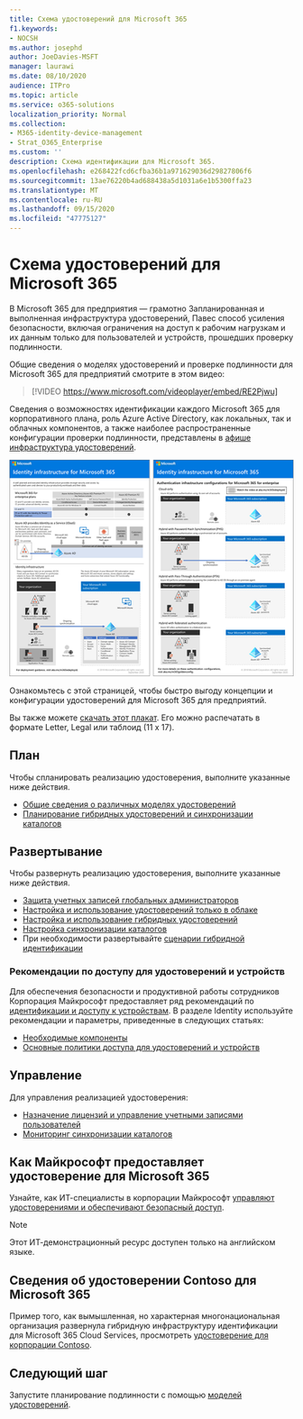 ```yaml
---
title: Схема удостоверений для Microsoft 365
f1.keywords:
- NOCSH
ms.author: josephd
author: JoeDavies-MSFT
manager: laurawi
ms.date: 08/10/2020
audience: ITPro
ms.topic: article
ms.service: o365-solutions
localization_priority: Normal
ms.collection:
- M365-identity-device-management
- Strat_O365_Enterprise
ms.custom: ''
description: Схема идентификации для Microsoft 365.
ms.openlocfilehash: e268422fcd6cfba36b1a971629036d29827806f6
ms.sourcegitcommit: 13ae76220b4ad688438a5d1031a6e1b5300ffa23
ms.translationtype: MT
ms.contentlocale: ru-RU
ms.lasthandoff: 09/15/2020
ms.locfileid: "47775127"
---
```

# <a name="identity-roadmap-for-microsoft-365"></a>Схема удостоверений для Microsoft 365

В Microsoft 365 для предприятия — грамотно Запланированная и выполненная инфраструктура удостоверений, Павес способ усиления безопасности, включая ограничения на доступ к рабочим нагрузкам и их данным только для пользователей и устройств, прошедших проверку подлинности.

Общие сведения о моделях удостоверений и проверке подлинности для Microsoft 365 для предприятий смотрите в этом видео:

<p> </p>

> [!VIDEO https://www.microsoft.com/videoplayer/embed/RE2Pjwu]

Сведения о возможностях идентификации каждого Microsoft 365 для корпоративного плана, роль Azure Active Directory, как локальных, так и облачных компонентов, а также наиболее распространенные конфигурации проверки подлинности, представлены в [афише инфраструктура удостоверений](../downloads/m365e-identity-infra.pdf).

[![Плакат инфраструктуры удостоверений](../downloads/m365e-identity-infra.png)](../downloads/m365e-identity-infra.pdf)

Ознакомьтесь с этой страницей, чтобы быстро выгоду концепции и конфигурации удостоверений для Microsoft 365 для предприятий.

Вы также можете [скачать этот плакат](https://github.com/MicrosoftDocs/microsoft-365-docs/raw/public/microsoft-365/downloads/m365e-identity-infra.pdf). Его можно распечатать в формате Letter, Legal или таблоид (11 x 17).

## <a name="plan"></a>План

Чтобы спланировать реализацию удостоверения, выполните указанные ниже действия.

- [Общие сведения о различных моделях удостоверений](about-microsoft-365-identity.md)
- [Планирование гибридных удостоверений и синхронизации каталогов](plan-for-directory-synchronization.md)

## <a name="deploy"></a>Развертывание

Чтобы развернуть реализацию удостоверения, выполните указанные ниже действия.

- [Защита учетных записей глобальных администраторов](protect-your-global-administrator-accounts.md)
- [Настройка и использование удостоверений только в облаке](cloud-only-identities.md)
- [Настройка и использование гибридных удостоверений](prepare-for-directory-synchronization.md)
- [Настройка синхронизации каталогов](set-up-directory-synchronization.md)
- При необходимости развертывайте [сценарии гибридной идентификации](hybrid-solutions.md)

### <a name="identity-and-device-access-recommendations"></a>Рекомендации по доступу для удостоверений и устройств

Для обеспечения безопасности и продуктивной работы сотрудников Корпорация Майкрософт предоставляет ряд рекомендаций по [идентификации и доступу к устройствам](microsoft-365-policies-configurations.md). В разделе Identity используйте рекомендации и параметры, приведенные в следующих статьях:

- [Необходимые компоненты](identity-access-prerequisites.md)
- [Основные политики доступа для удостоверений и устройств](identity-access-policies.md)

## <a name="manage"></a>Управление

Для управления реализацией удостоверения:

- [Назначение лицензий и управление учетными записями пользователей](assign-licenses-to-user-accounts.md)
- [Мониторинг синхронизации каталогов](view-directory-synchronization-status.md)

## <a name="how-microsoft-does-identity-for-microsoft-365"></a>Как Майкрософт предоставляет удостоверение для Microsoft 365

Узнайте, как ИТ-специалисты в корпорации Майкрософт [управляют удостоверениями и обеспечивают безопасный доступ](https://www.microsoft.com/en-us/itshowcase/managing-user-identities-and-secure-access-at-microsoft).

>[!Note]
>Этот ИТ-демонстрационный ресурс доступен только на английском языке.
>

## <a name="how-contoso-did-identity-for-microsoft-365"></a>Сведения об удостоверении Contoso для Microsoft 365

Пример того, как вымышленная, но характерная многонациональная организация развернула гибридную инфраструктуру идентификации для Microsoft 365 Cloud Services, просмотреть [удостоверение для корпорации Contoso](contoso-identity.md).

## <a name="next-step"></a>Следующий шаг

Запустите планирование подлинности с помощью [моделей удостоверений](about-microsoft-365-identity.md).
